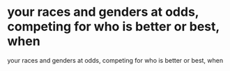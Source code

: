 # your races and genders at odds, competing for who is better or best, when

your races and genders at odds, competing for who is better or best, when